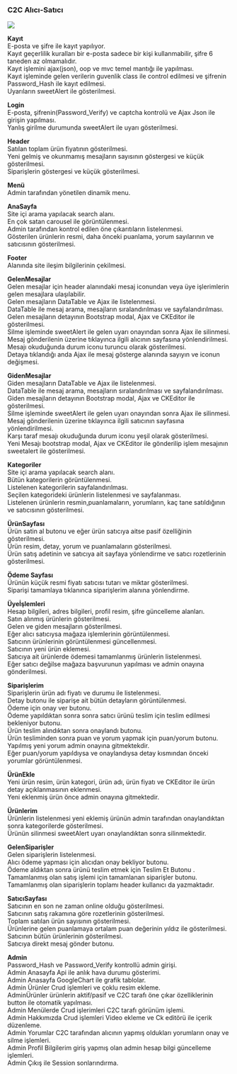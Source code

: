 ### C2C Alıcı-Satıcı

<img src="/C2C/img/c2c.gif">


**Kayıt**  
E-posta ve şifre ile kayıt yapılıyor.  
Kayıt geçerlilik kuralları bir e-posta sadece bir kişi kullanmabilir, şifre 6 taneden az olmamalıdır.  
Kayıt işlemini ajax(json), oop ve mvc temel mantığı ile yapılması.  
Kayıt işleminde gelen verilerin guvenlik class ile control edilmesi ve şifrenin Password_Hash ile kayıt edilmesi.  
Uyarıların sweetAlert ile gösterilmesi.  


**Login**  
E-posta, şifrenin(Password_Verify) ve captcha kontrolü ve Ajax Json ile girişin yapılması.  
Yanlış girilme durumunda sweetAlert ile uyarı gösterilmesi.  

**Header**  
Satılan toplam ürün fiyatının gösterilmesi.  
Yeni gelmiş ve okunmamış mesajların  sayısının göstergesi ve küçük gösterilmesi.  
Siparişlerin göstergesi ve küçük gösterilmesi.  

**Menü**  
Admin tarafından yönetilen dinamik menu.  

**AnaSayfa**  
Site içi arama yapılacak search alanı.   
En çok satan carousel ile görüntülenmesi.  
Admin tarafından kontrol edilen öne çıkarıtıların listelenmesi.  
Gösterilen ürünlerin resmi, daha önceki puanlama,  yorum sayılarının ve satıcısının gösterilmesi.

**Footer**  
Alanında site ileşim bilgilerinin çekilmesi.

**GelenMesajlar**  
Gelen mesajlar için  header alanındaki mesaj iconundan veya üye işlerimlerin gelen mesajlara ulaşılabilir.  
Gelen mesajların DataTable ve Ajax ile listelenmesi.  
DataTable ile mesaj arama, mesajların sıralandırılması ve sayfalandırılması.  
Gelen mesajların detayının Bootstrap modal, Ajax ve CKEditor ile gösterilmesi.  
Silme işleminde sweetAlert ile gelen uyarı onayından sonra Ajax ile silinmesi.  
Mesaj gönderilenin üzerine tıklayınca ilgili alıcının sayfasına yönlendirilmesi.  
Mesajı okuduğunda durum iconu turuncu olarak gösterilmesi.  
Detaya tıklandığı anda Ajax ile mesaj gösterge alanında sayıyın ve iconun değişmesi.  

**GidenMesajlar**  
Giden mesajların DataTable ve Ajax ile listelenmesi.  
DataTable ile mesaj arama, mesajların sıralandırılması ve sayfalandırılması.  
Giden mesajların detayının Bootstrap modal, Ajax ve CKEditor ile gösterilmesi.  
Silme işleminde sweetAlert ile gelen uyarı onayından sonra Ajax ile silinmesi.  
Mesaj gönderilenin üzerine tıklayınca ilgili satıcının sayfasına yönlendirilmesi.  
Karşı taraf mesajı okuduğunda durum iconu yeşil olarak gösterilmesi.  
Yeni Mesajı bootstrap modal, Ajax ve CKEditor ile gönderilip işlem mesajının sweetalert ile gösterilmesi.  

**Kategoriler**  
Site içi arama yapılacak search alanı.  
Bütün kategorilerin görüntülenmesi.  
Listelenen kategorilerin sayfalandırılması.  
Seçilen kategorideki ürünlerin listelenmesi ve sayfalanması.  
Listelenen ürünlerin resmin,puanlamaların, yorumların, kaç tane satıldığının  ve satıcısının gösterilmesi.  

**ÜrünSayfası**  
Ürün satin al butonu ve eğer ürün satıcıya aitse pasif özelliğinin gösterilmesi.  
Ürün resim, detay, yorum ve puanlamaların gösterilmesi.  
Ürün satış adetinin ve satıcıya ait sayfaya yönlendirme ve satıcı rozetlerinin gösterilmesi.  

**Ödeme Sayfası**  
Ürünün küçük resmi fiyatı satıcısı tutarı ve miktar gösterilmesi.  
Siparişi tamamlaya tıklanınca siparişlerim alanına yönlendirme.  

**Üyeİşlemleri**  
Hesap bilgileri, adres bilgileri, profil resim, şifre güncelleme alanları.  
Satın alınmış ürünlerin gösterilmesi.  
Gelen ve giden mesajların gösterilmesi.  
Eğer alıcı satıcıysa mağaza işlemlerinin görüntülenmesi.  
Satıcınn ürünlerinin görüntülenmesi güncellenmesi.  
Satıcının yeni ürün eklemesi.  
Satıcıya ait ürünlerde ödemesi tamamlanmış ürünlerin listelenmesi.  
Eğer satıcı değilse mağaza başvurunun yapılması ve admin onayına gönderilmesi.  

**Siparişlerim**  
Siparişlerin ürün adı fiyatı ve durumu ile listelenmesi.  
Detay butonu ile siparişe ait bütün detayların görüntülenmesi.  
Ödeme için onay ver butonu.  
Ödeme yapıldıktan sonra sonra satıcı ürünü teslim için teslim edilmesi bekleniyor butonu.  
Ürün teslim alındıktan sonra onaylandı butonu.  
Ürün tesliminden sonra puan ve yorum yapmak için puan/yorum butonu.  
Yapılmış yeni yorum admin onayına gitmektekdir.  
Eğer puan/yorum yapıldıysa ve onaylandıysa detay kısmından önceki yorumlar görüntülenmesi.  

**ÜrünEkle**  
Yeni ürün resim, ürün kategori, ürün adı, ürün fiyatı ve CKEditor ile ürün detay açıklanmasının eklenmesi.  
Yeni eklenmiş ürün önce admin onayına gitmektedir.  
 
**Ürünlerim**  
Ürünlerin listelenmesi yeni eklemiş ürünün admin tarafından onaylandıktan sonra kategorilerde gösterilmesi.  
Ürünün silinmesi sweetAlert uyarı onaylandıktan sonra silinmektedir.  

**GelenSiparişler**  
Gelen siparişlerin listelenmesi.  
Alıcı ödeme yapması için alıcıdan onay bekliyor butonu.  
Ödeme aldıktan sonra ürünü teslim etmek için Teslim Et Butonu .  
Tamamlanmış olan satış işlemi için  tamamlanan siparişler butonu.  
Tamamlanmış olan siparişlerin toplamı header kullanıcı da yazmaktadır.  

**SatıcıSayfası**  
Satıcının en son ne zaman online olduğu gösterilmesi.  
Satıcının satış rakamına göre rozetlerinin gösterilmesi.  
Toplam satılan ürün sayısının gösterilmesi.  
Ürünlerine gelen puanlamaya ortalam puan değerinin yıldız ile gösterilmesi.  
Satıcının bütün ürünlerinin gösterilmesi.  
Satıcıya direkt mesaj gönder butonu.  

**Admin**  
Password_Hash ve Password_Verify kontrollü admin girişi.  
Admin Anasayfa Api ile anlık hava durumu gösterimi.  
Admin Anasayfa GoogleChart ile grafik tablolar.  
Admin Ürünler Crud işlemleri ve çoklu resim ekleme.  
AdminÜrünler ürünlerin aktif/pasif ve C2C tarafı öne çıkar özelliklerinin button ile otomatik yapılması.  
Admin Menülerde Crud işlerimleri C2C tarafı görünüm işlemi.  
Admin Hakkımızda Crud işlemleri Video ekleme ve Ck editörü ile içerik düzenleme.  
Admin Yorumlar C2C tarafından alıcının yapmış oldukları yorumların onay ve silme işlemleri.  
Admin Profil Bilgilerim giriş yapmış olan admin hesap bilgi güncelleme işlemleri.  
Admin Çıkış ile Session sonlarındırma.  